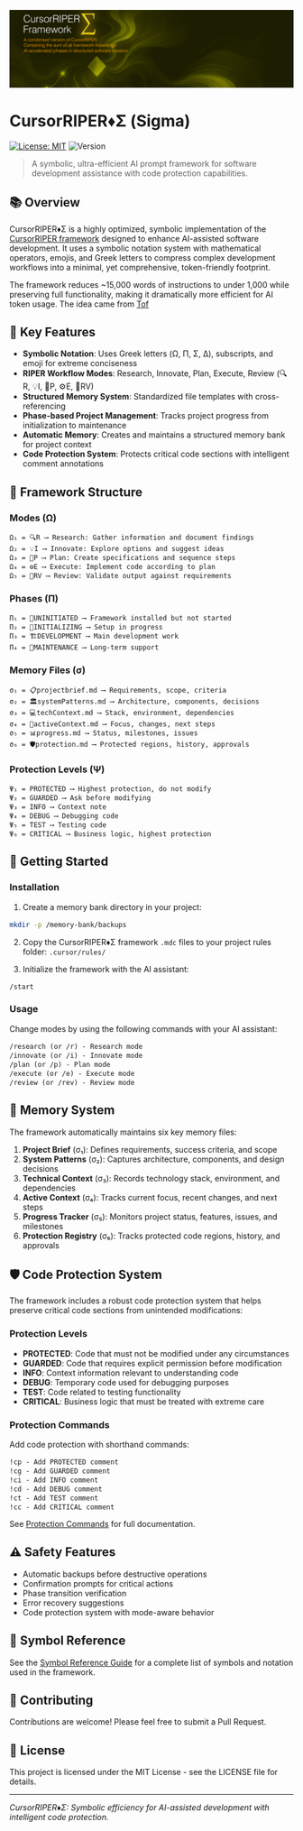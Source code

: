 ![CursorRIPER♦Σ](./res/github-header-sigma-sm.png)
# CursorRIPER♦Σ (Sigma)

[![License: MIT](https://img.shields.io/badge/License-MIT-blue.svg)](https://opensource.org/licenses/MIT)
![Version](https://img.shields.io/badge/version-1.0.1-green)

> A symbolic, ultra-efficient AI prompt framework for software development assistance with code protection capabilities.

## 📚 Overview

CursorRIPER♦Σ is a highly optimized, symbolic implementation of the  [CursorRIPER framework](https://github.com/johnpeterman72/CursorRIPER) designed to enhance AI-assisted software development. It uses a symbolic notation system with mathematical operators, emojis, and Greek letters to compress complex development workflows into a minimal, yet comprehensive, token-friendly footprint.

The framework reduces ~15,000 words of instructions to under 1,000 while preserving full functionality, making it dramatically more efficient for AI token usage. The idea came from [Tof](https://forum.cursor.com/t/user-rules-with-memory-errors-tracking-rules-generation/68321)

## 🌟 Key Features

- **Symbolic Notation**: Uses Greek letters (Ω, Π, Σ, Δ), subscripts, and emoji for extreme conciseness
- **RIPER Workflow Modes**: Research, Innovate, Plan, Execute, Review (🔍R, 💡I, 📝P, ⚙️E, 🔎RV)
- **Structured Memory System**: Standardized file templates with cross-referencing
- **Phase-based Project Management**: Tracks project progress from initialization to maintenance
- **Automatic Memory**: Creates and maintains a structured memory bank for project context
- **Code Protection System**: Protects critical code sections with intelligent comment annotations

## 🧠 Framework Structure

### Modes (Ω)

```
Ω₁ = 🔍R ⟶ Research: Gather information and document findings
Ω₂ = 💡I ⟶ Innovate: Explore options and suggest ideas
Ω₃ = 📝P ⟶ Plan: Create specifications and sequence steps
Ω₄ = ⚙️E ⟶ Execute: Implement code according to plan
Ω₅ = 🔎RV ⟶ Review: Validate output against requirements
```

### Phases (Π)

```
Π₁ = 🌱UNINITIATED ⟶ Framework installed but not started
Π₂ = 🚧INITIALIZING ⟶ Setup in progress
Π₃ = 🏗️DEVELOPMENT ⟶ Main development work
Π₄ = 🔧MAINTENANCE ⟶ Long-term support
```

### Memory Files (σ)

```
σ₁ = 📋projectbrief.md ⟶ Requirements, scope, criteria
σ₂ = 🏛️systemPatterns.md ⟶ Architecture, components, decisions
σ₃ = 💻techContext.md ⟶ Stack, environment, dependencies
σ₄ = 🔮activeContext.md ⟶ Focus, changes, next steps
σ₅ = 📊progress.md ⟶ Status, milestones, issues
σ₆ = 🛡️protection.md ⟶ Protected regions, history, approvals
```

### Protection Levels (Ψ)

```
Ψ₁ = PROTECTED ⟶ Highest protection, do not modify
Ψ₂ = GUARDED ⟶ Ask before modifying
Ψ₃ = INFO ⟶ Context note
Ψ₄ = DEBUG ⟶ Debugging code
Ψ₅ = TEST ⟶ Testing code
Ψ₆ = CRITICAL ⟶ Business logic, highest protection
```

## 🚀 Getting Started

### Installation

1. Create a memory bank directory in your project:

```bash
mkdir -p /memory-bank/backups
```

2. Copy the CursorRIPER♦Σ framework `.mdc` files to your project rules folder: `.cursor/rules/`

4. Initialize the framework with the AI assistant:

```
/start
```

### Usage

Change modes by using the following commands with your AI assistant:

```
/research (or /r) - Research mode
/innovate (or /i) - Innovate mode
/plan (or /p) - Plan mode
/execute (or /e) - Execute mode
/review (or /rev) - Review mode
```

## 📑 Memory System

The framework automatically maintains six key memory files:

1. **Project Brief** (σ₁): Defines requirements, success criteria, and scope
2. **System Patterns** (σ₂): Captures architecture, components, and design decisions
3. **Technical Context** (σ₃): Records technology stack, environment, and dependencies
4. **Active Context** (σ₄): Tracks current focus, recent changes, and next steps
5. **Progress Tracker** (σ₅): Monitors project status, features, issues, and milestones
6. **Protection Registry** (σ₆): Tracks protected code regions, history, and approvals

## 🛡️ Code Protection System

The framework includes a robust code protection system that helps preserve critical code sections from unintended modifications:

### Protection Levels

- **PROTECTED**: Code that must not be modified under any circumstances
- **GUARDED**: Code that requires explicit permission before modification
- **INFO**: Context information relevant to understanding code
- **DEBUG**: Temporary code used for debugging purposes
- **TEST**: Code related to testing functionality
- **CRITICAL**: Business logic that must be treated with extreme care

### Protection Commands

Add code protection with shorthand commands:

```
!cp - Add PROTECTED comment
!cg - Add GUARDED comment
!ci - Add INFO comment
!cd - Add DEBUG comment
!ct - Add TEST comment
!cc - Add CRITICAL comment
```

See [Protection Commands](./docs/ProtectionCommands.md) for full documentation.

## ⚠️ Safety Features

- Automatic backups before destructive operations
- Confirmation prompts for critical actions
- Phase transition verification
- Error recovery suggestions
- Code protection system with mode-aware behavior

## 🔣 Symbol Reference

See the [Symbol Reference Guide](./docs/symbols.md) for a complete list of symbols and notation used in the framework.

## 🤝 Contributing

Contributions are welcome! Please feel free to submit a Pull Request.

## 📄 License

This project is licensed under the MIT License - see the LICENSE file for details.

---

*CursorRIPER♦Σ: Symbolic efficiency for AI-assisted development with intelligent code protection.*
